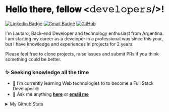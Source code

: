# 𝐇𝐞𝐥𝐥𝐨 𝐭𝐡𝐞𝐫𝐞, 𝐟𝐞𝐥𝐥𝐨𝐰 <𝚍𝚎𝚟𝚎𝚕𝚘𝚙𝚎𝚛𝚜/>!

[![Linkedin Badge](https://img.shields.io/badge/-LinkedIn-blue?style=flat-square&logo=Linkedin&logoColor=white&link=https://www.linkedin.com/in/lautaro-martinez/)](https://www.linkedin.com/in/lautaro-martinez-4517b2175/)
[![Gmail Badge](https://img.shields.io/badge/-Gmail-c14438?style=flat-square&logo=Gmail&logoColor=white&link=mailto:laumartinez.exe@gmail.com)](mailto:laumartinez.exe@gmail.com)
[![GitHub](https://img.shields.io/github/followers/LauMartinez-Code?label=follow&style=social)](https://github.com/LauMartinez-Code)

I'm Lautaro, Back-end Developer and technology enthusiast from Argentina. I am starting my career as a developer in a professional way since this year, but I have knowledge and experiences in projects for 2 years.

Please feel free to clone projects, raise issues and submit PRs if you think something could be better.   


### :sparkles:  Seeking knowledge all the time

- 🌱 I’m currently learning Web technologies to  to become a Full Stack Developer 🤓
- 💬 Ask me anything <a href="https://github.com/LauMartinez-Code/LauMartinez-Code/issues/new"><b>here</b></a> or <a href="mailto:laumartinez.exe@gmail.com"><b>email me</b></a>


<details>
  <summary>My Github Stats</summary>
  <br>

  <p align="center">
    <img align="center" src="https://github-readme-stats.vercel.app/api?username=LauMartinez-Code&show_icons=true&theme=dracula" alt="Lautaro Martinez Github Stats" alt="LauMartinez-Code Github Status" />
  </p>
</details>


<!--
- :computer: Techs: <code><img height="20" src="https://raw.githubusercontent.com/github/explore/80688e429a7d4ef2fca1e82350fe8e3517d3494d/topics/typescript/typescript.png"></code>
<code><img height="20" src="https://raw.githubusercontent.com/github/explore/80688e429a7d4ef2fca1e82350fe8e3517d3494d/topics/react/react.png"></code>
<code><img height="20" src="https://raw.githubusercontent.com/github/explore/5c058a388828bb5fde0bcafd4bc867b5bb3f26f3/topics/graphql/graphql.png"></code>
<code><img height="20" src="https://raw.githubusercontent.com/github/explore/80688e429a7d4ef2fca1e82350fe8e3517d3494d/topics/nodejs/nodejs.png"></code>
<code><img height="20" src="https://raw.githubusercontent.com/github/explore/80688e429a7d4ef2fca1e82350fe8e3517d3494d/topics/docker/docker.png"></code>
<code><img height="20" src="https://raw.githubusercontent.com/github/explore/80688e429a7d4ef2fca1e82350fe8e3517d3494d/topics/git/git.png"></code>
<a href="https://open.spotify.com/user/??????" target="_blank"><img src="https://img.shields.io/badge/Spotify-%231ED760.svg?&style=flat-square&logo=spotify&logoColor=white" alt="Spotify"></a>
Here are some ideas to get you started:
- 🌱 I’m currently learning ...
- 🔭 I’m currently working on freelance projects: []().
- 👯 I’m looking to collaborate on ...
- 🤔 I’m looking for help with ...
- 💬 Ask me about ...
- 📫 How to reach me: ...
- 😄 Pronouns: ...
- ⚡ Fun fact: ...
-->

